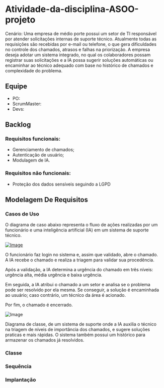 # Atividade-da-disciplina-ASOO-projeto
Cenário: Uma empresa de médio porte possui um setor de TI responsável por atender solicitações internas de suporte técnico. Atualmente todas as requisições são recebidas por e-mail ou telefone, o que gera dificuldades no controle dos chamados, atrasos e falhas na priorização. A empresa deseja adotar um sistema integrado, no qual os colaboradores possam registrar suas solicitações e a IA possa sugerir soluções automáticas ou encaminhar ao técnico adequado com base no histórico de chamados e complexidade do problema.


## Equipe

* PO:
* ScrumMaster:
* Devs:


## Backlog

### Requisitos funcionais:
* Gerenciamento de chamados;
* Autenticação de usuário;
* Modulagem de IA.

### Requisitos não funcionais:
* Proteção dos dados sensíveis seguindo a LGPD

## Modelagem De Requisitos

### Casos de Uso

O diagrama de caso abaixo representa o fluxo de ações realizadas por um funcionário e uma inteligência artificial (IA) em um sistema de suporte técnico.

[![Image](https://github.com/user-attachments/assets/c5de1ded-f814-4892-8a5e-85e6c33f53a1)](https://github.com/IgorIdalgo/Atividade-da-disciplina-ASOO-projeto/issues/2#issue-2947327498)


O funcionário faz login no sistema e, assim que validado, abre o chamado. A IA recebe o chamado e realiza a triagem para validar sua procedência.

Após a validação, a IA determina a urgência do chamado em três níveis: urgência alta, média urgência e baixa urgência.

Em seguida, a IA atribui o chamado a um setor e analisa se o problema pode ser resolvido por ela mesma. Se conseguir, a solução é encaminhada ao usuário; caso contrário, um técnico da área é acionado.

Por fim, o chamado é encerrado.

![Image](https://github.com/user-attachments/assets/9800321e-7027-4b52-8c19-f4d7e421e55b)

Diagrama de classe, de um sistema de suporte onde a IA auxilia o técnico na triagem de níveis de importância dos chamados, e sugere soluções praticas e mais rápidas. O sistema também possui um histórico para armazenar os chamados já resolvidos.

### Classe

### Sequência

### Implantação
